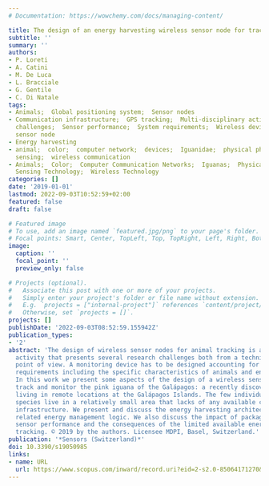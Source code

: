 ```yaml
---
# Documentation: https://wowchemy.com/docs/managing-content/

title: The design of an energy harvesting wireless sensor node for tracking pink iguanas
subtitle: ''
summary: ''
authors:
- P. Loreti
- A. Catini
- M. De Luca
- L. Bracciale
- G. Gentile
- C. Di Natale
tags:
- Animals;  Global positioning system;  Sensor nodes
- Communication infrastructure;  GPS tracking;  Multi-disciplinary activities;  Research
  challenges;  Sensor performance;  System requirements;  Wireless devices;  Wireless
  sensor node
- Energy harvesting
- animal;  color;  computer network;  devices;  Iguanidae;  physical phenomena;  physiology;  remote
  sensing;  wireless communication
- Animals;  Color;  Computer Communication Networks;  Iguanas;  Physical Phenomena;  Remote
  Sensing Technology;  Wireless Technology
categories: []
date: '2019-01-01'
lastmod: 2022-09-03T10:52:59+02:00
featured: false
draft: false

# Featured image
# To use, add an image named `featured.jpg/png` to your page's folder.
# Focal points: Smart, Center, TopLeft, Top, TopRight, Left, Right, BottomLeft, Bottom, BottomRight.
image:
  caption: ''
  focal_point: ''
  preview_only: false

# Projects (optional).
#   Associate this post with one or more of your projects.
#   Simply enter your project's folder or file name without extension.
#   E.g. `projects = ["internal-project"]` references `content/project/deep-learning/index.md`.
#   Otherwise, set `projects = []`.
projects: []
publishDate: '2022-09-03T08:52:59.155942Z'
publication_types:
- '2'
abstract: 'The design of wireless sensor nodes for animal tracking is a multidisciplinary
  activity that presents several research challenges both from a technical and a biological
  point of view. A monitoring device has to be designed accounting for all system
  requirements including the specific characteristics of animals and environment.
  In this work we present some aspects of the design of a wireless sensor node to
  track and monitor the pink iguana of the Galápagos: a recently discovered species
  living in remote locations at the Galápagos Islands. The few individuals of this
  species live in a relatively small area that lacks of any available communication
  infrastructure. We present and discuss the energy harvesting architecture and the
  related energy management logic. We also discuss the impact of packaging on the
  sensor performance and the consequences of the limited available energy on the GPS
  tracking. © 2019 by the authors. Licensee MDPI, Basel, Switzerland.'
publication: '*Sensors (Switzerland)*'
doi: 10.3390/s19050985
links:
- name: URL
  url: https://www.scopus.com/inward/record.uri?eid=2-s2.0-85064171270&doi=10.3390%2fs19050985&partnerID=40&md5=585634cf453459545990b09f8771a174
---
```

